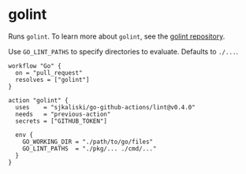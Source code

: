 # golint

Runs `golint`. To learn more about `golint`, see the [golint repository](https://github.com/golang/lint/).

Use `GO_LINT_PATHS` to specify directories to evaluate. Defaults to `./...`.

```hcl
workflow "Go" {
  on = "pull_request"
  resolves = ["golint"]
}

action "golint" {
  uses    = "sjkaliski/go-github-actions/lint@v0.4.0"
  needs   = "previous-action"
  secrets = ["GITHUB_TOKEN"]

  env {
    GO_WORKING_DIR = "./path/to/go/files"
    GO_LINT_PATHS  = "./pkg/... ./cmd/..."
  }
}
```
